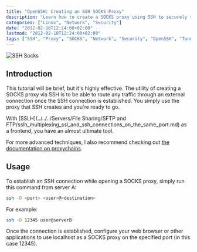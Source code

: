 ```yaml
---
title: "OpenSSH: Creating an SSH SOCKS Proxy"
description: "Learn how to create a SOCKS proxy using SSH to securely route your traffic through an encrypted tunnel."
categories: ["Linux", "Network", "Security"]
date: "2012-02-18T12:24:00+02:00"
lastmod: "2012-02-18T12:24:00+02:00"
tags: ["SSH", "Proxy", "SOCKS", "Network", "Security", "OpenSSH", "Tunneling"]
---
```


![SSH Socks](../../../static/images/ssh_socks.avif)

## Introduction

This tutorial will be brief, but it's highly effective. The utility of creating a SOCKS proxy via SSH is to be able to route any traffic through an external connection once the SSH connection is established. You simply use the proxy that SSH creates and you're ready to go.

With [SSLH](../../../Servers/File Sharing/SFTP and FTP/sslh_multiplexing_ssl_and_ssh_connections_on_the_same_port.md) as a frontend, you have an almost ultimate tool.

For more advanced techniques, I also recommend checking out [the documentation on proxychains](../proxychains_proxy_any_outbound_connection.md).

## Usage

To establish an SSH connection while opening a SOCKS proxy, simply run this command from server A:

```bash
ssh -D <port> <user>@<destination>
```

For example:

```bash
ssh -D 12345 user@serverB
```

Once the connection is established, configure your web browser or other applications to use localhost as a SOCKS proxy on the specified port (in this case 12345).
